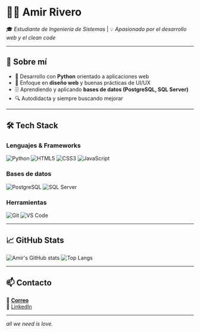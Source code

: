 # 👨‍💻 Amir Rivero  

🎓 *Estudiante de Ingeniería de Sistemas* | 💡 *Apasionado por el desarrollo web y el clean code*  

---

## 🚀 Sobre mí  
- 🐍 Desarrollo con **Python** orientado a aplicaciones web  
- 🎨 Enfoque en **diseño web** y buenas prácticas de UI/UX  
- 🗄️ Aprendiendo y aplicando **bases de datos (PostgreSQL, SQL Server)**
- 🔍 Autodidacta y siempre buscando mejorar  

---

## 🛠️ Tech Stack  
### Lenguajes & Frameworks  
![Python](https://img.shields.io/badge/Python-3776AB?style=for-the-badge&logo=python&logoColor=white) ![HTML5](https://img.shields.io/badge/HTML5-E34F26?style=for-the-badge&logo=html5&logoColor=white) ![CSS3](https://img.shields.io/badge/CSS3-1572B6?style=for-the-badge&logo=css3&logoColor=white) ![JavaScript](https://img.shields.io/badge/JavaScript-F7DF1E?style=for-the-badge&logo=javascript&logoColor=black)  

### Bases de datos  
![PostgreSQL](https://img.shields.io/badge/PostgreSQL-316192?style=for-the-badge&logo=postgresql&logoColor=white) ![SQL Server](https://img.shields.io/badge/SQL%20Server-CC2927?style=for-the-badge&logo=microsoftsqlserver&logoColor=white)  

### Herramientas  
![Git](https://img.shields.io/badge/Git-F05033?style=for-the-badge&logo=git&logoColor=white) ![VS Code](https://img.shields.io/badge/VS%20Code-0078d7?style=for-the-badge&logo=visual-studio-code&logoColor=white)  

---

## 📈 GitHub Stats  
![Amir's GitHub stats](https://github-readme-stats.vercel.app/api?username=AmirRivero&show_icons=true&theme=tokyonight)
![Top Langs](https://github-readme-stats.vercel.app/api/top-langs/?username=AmirRivero&layout=compact&theme=tokyonight)

---

## 📫 Contacto  
📧 **[Correo](mailto:amir12ago@outlook.com)**  
💼 [LinkedIn](https://pe.linkedin.com/in/amir12-rivero)  

---
*all we need is love.*  
